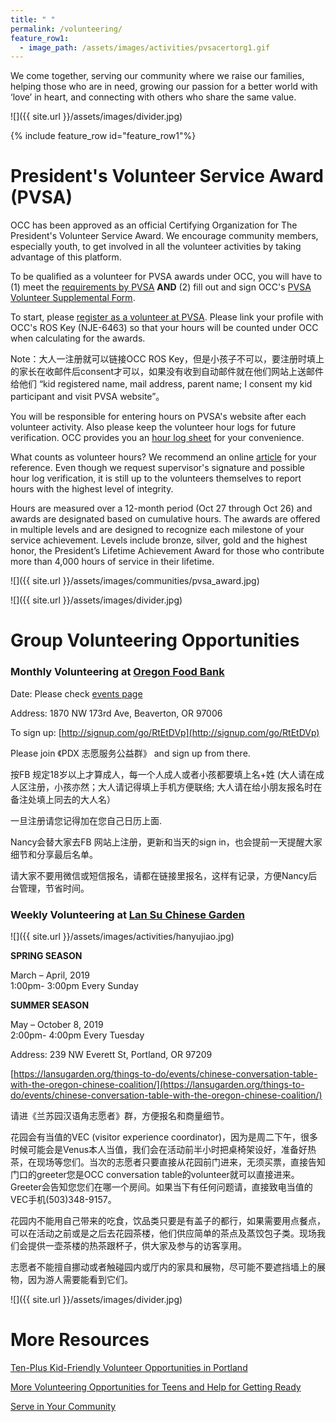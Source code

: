 ```yaml
---
title: " "
permalink: /volunteering/
feature_row1:
  - image_path: /assets/images/activities/pvsacertorg1.gif
---
```


We come together, serving our community where we raise our families, helping those who are in need, growing our passion for a better world with ‘love’ in heart, and connecting with others who share the same value.

![]({{ site.url }}/assets/images/divider.jpg)

{% include feature_row id="feature_row1"%}

# President's Volunteer Service Award (PVSA)

OCC has been approved as an official Certifying Organization for The President's Volunteer Service Award. We encourage community members, especially youth, to get involved in all the volunteer activities by taking advantage of this platform.

To be qualified as a volunteer for PVSA awards under OCC, you will have to (1) meet the [requirements by PVSA](https://www.presidentialserviceawards.gov/the-award) **AND** (2) fill out and sign OCC's [PVSA Volunteer Supplemental Form](https://docs.google.com/forms/d/e/1FAIpQLSdn2_Mz3uZ6ghY64BRqC696LkbrRbGoJEH2eRUdX33zT_Fedw/viewform?c=0&w=1).

To start, please [register as a volunteer at PVSA](https://www.presidentialserviceawards.gov/register-vo). Please link your profile with OCC's ROS Key (NJE-6463) so that your hours will be counted under OCC when calculating for the awards.

Note：大人一注册就可以链接OCC ROS Key，但是小孩子不可以，要注册时填上的家长在收邮件后consent才可以，如果没有收到自动邮件就在他们网站上送邮件给他们 “kid registered name, mail address, parent name; I consent my kid participant and visit PVSA website”。

You will be responsible for entering hours on PVSA's website after each volunteer activity. Also please keep the volunteer hour logs for future verification. OCC provides you an [hour log sheet](/assets/pdf/volunteer_hour_log_sheet.pdf) for your convenience.

What counts as volunteer hours? We recommend an online [article](https://www.realizedworth.com/2018/07/19/what-counts-as-volunteer-time/) for your reference. Even though we request supervisor's signature and possible hour log verification, it is still up to the volunteers themselves to report hours with the highest level of integrity.

Hours are measured over a 12-month period (Oct 27 through Oct 26) and awards are designated based on cumulative hours. The awards are offered in multiple levels and are designed to recognize each milestone of your service achievement. Levels include bronze, silver, gold and the highest honor, the President’s Lifetime Achievement Award for those who contribute more than 4,000 hours of service in their lifetime.

![]({{ site.url }}/assets/images/communities/pvsa_award.jpg)

![]({{ site.url }}/assets/images/divider.jpg)

# Group Volunteering Opportunities

### Monthly Volunteering at [Oregon Food Bank](htts://www.oregonfoodbank.org/about-us/locations/beaverton/)

Date: Please check [events page](http://pdxchinese.org/eventnow/)

Address: 1870 NW 173rd Ave, Beaverton, OR 97006

To sign up: [http://signup.com/go/RtEtDVp](http://signup.com/go/RtEtDVp)

Please join 《PDX 志愿服务公益群》 and sign up from there.

按FB 规定18岁以上才算成人，每一个人成人或者小孩都要填上名+姓 (大人请在成人区注册，小孩亦然；大人请记得填上手机方便联络; 大人请在给小朋友报名时在备注处填上同去的大人名）

一旦注册请您记得加在您自己日历上面.

Nancy会替大家去FB 网站上注册，更新和当天的sign in，也会提前一天提醒大家细节和分享最后名单。　

请大家不要用微信或短信报名，请都在链接里报名，这样有记录，方便Nancy后台管理，节省时间。

### Weekly Volunteering at [Lan Su Chinese Garden](https://lansugarden.org/)

![]({{ site.url }}/assets/images/activities/hanyujiao.jpg)

**SPRING SEASON**

March – April, 2019  
1:00pm- 3:00pm Every Sunday  

**SUMMER SEASON**

May – October 8, 2019  
2:00pm- 4:00pm Every Tuesday  

Address: 239 NW Everett St, Portland, OR 97209

[https://lansugarden.org/things-to-do/events/chinese-conversation-table-with-the-oregon-chinese-coalition/](https://lansugarden.org/things-to-do/events/chinese-conversation-table-with-the-oregon-chinese-coalition/)

请进《兰苏园汉语角志愿者》群，方便报名和商量细节。

花园会有当值的VEC (visitor experience coordinator)，因为是周二下午，很多时候可能会是Venus本人当值，我们会在活动前半小时把桌椅架设好，准备好热茶，在现场等您们。当次的志愿者只要直接从花园前门进来，无须买票，直接告知门口的greeter您是OCC conversation table的volunteer就可以直接进来。Greeter会告知您您们在哪一个房间。如果当下有任何问题请，直接致电当值的VEC手机(503)348-9157。

花园内不能用自己带来的吃食，饮品类只要是有盖子的都行，如果需要用点餐点，可以在活动之前或是之后去花园茶楼，他们供应简单的茶点及蒸饺包子类。现场我们会提供一壶茶楼的热茶跟杯子，供大家及参与的访客享用。

志愿者不能擅自挪动或者触碰园内或厅内的家具和展物，尽可能不要遮挡墙上的展物，因为游人需要能看到它们。

![]({{ site.url }}/assets/images/divider.jpg)

# More Resources

[Ten-Plus Kid-Friendly Volunteer Opportunities in Portland](http://www.pdxparent.com/family-friendly-volunteering-portland/)

[More Volunteering Opportunities for Teens and Help for Getting Ready](https://multcolib.org/teens/job-help-teens)

[Serve in Your Community](https://www.nationalservice.gov/serve)

